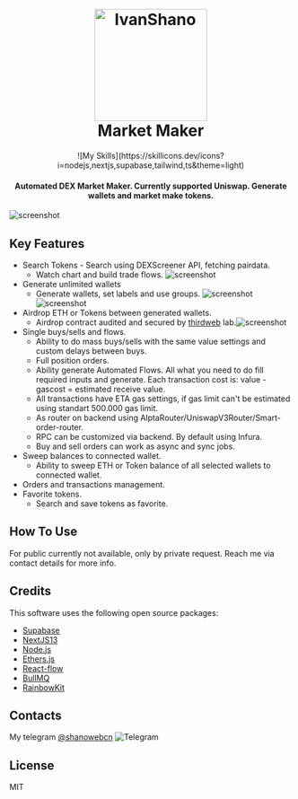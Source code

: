 

<h1 align="center">
  <br>
  <a href="#"><img src="https://assets.shano-web.com/shano-modified.png" alt="IvanShano" width="200"></a>
  <br>
  Market Maker
  <br>
</h1>
<p align="center">
![My Skills](https://skillicons.dev/icons?i=nodejs,nextjs,supabase,tailwind,ts&theme=light)
</p>
<h4 align="center">Automated DEX Market Maker. Currently supported Uniswap. Generate wallets and market make tokens.</h4>

![screenshot](https://assets.shano-web.com/generateflows.gif)

## Key Features

* Search Tokens - Search using DEXScreener API, fetching pairdata.
  - Watch chart and build trade flows.
  ![screenshot](https://assets.shano-web.com/searchtokens.gif)
* Generate unlimited wallets
  - Generate wallets, set labels and use groups.
  ![screenshot](https://assets.shano-web.com/generatewallets.gif)
  ![screenshot](https://assets.shano-web.com/dolabels.gif)
* Airdrop ETH or Tokens between generated wallets. 
    - Airdrop contract audited and secured by [thirdweb](https://thirdweb.com/) lab.![screenshot](https://assets.shano-web.com/dolabels.gif)
* Single buys/sells and flows.
    - Ability to do mass buys/sells with the same value settings and custom delays between buys.
    - Full position orders.
    - Ability generate Automated Flows. All what you need to do fill required inputs and generate. Each transaction cost is: value - gascost = estimated receive value.
    - All transactions have ETA gas settings, if gas limit can't be estimated using standart 500.000 gas limit.
    - As router on backend using AlptaRouter/UniswapV3Router/Smart-order-router.
    - RPC can be customized via backend. By default using Infura.
    - Buy and sell orders can work as async and sync jobs.  
* Sweep balances to connected wallet.
	- Ability to sweep ETH or Token balance of all selected wallets to connected wallet.
* Orders and transactions management.
* Favorite tokens.
	- Search and save tokens as favorite.

## How To Use

For public currently not available, only by private request. Reach me via contact details for more info.

## Credits

This software uses the following open source packages:

- [Supabase](https://supabase.com/)
- [NextJS13](https://nextjs.org/)
- [Node.js](https://nodejs.org/en)
- [Ethers.js](https://docs.ethers.org/v6/)
- [React-flow](https://reactflow.dev/)
- [BullMQ](https://docs.bullmq.io/)
- [RainbowKit](https://www.rainbowkit.com/)
## Contacts

My telegram [@shanowebcn](https://t.me/shanowebcn) ![Telegram](https://avatars.githubusercontent.com/u/6113871?s=24&v=4)

## License

MIT

